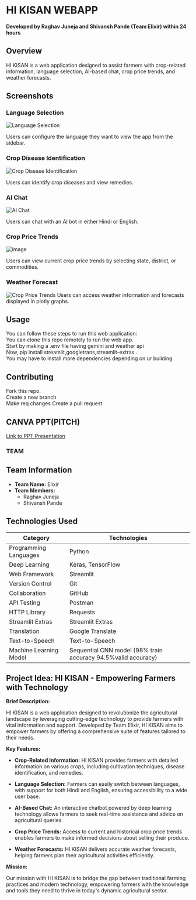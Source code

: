 # HI KISAN WEBAPP

**Developed by Raghav Juneja and Shivansh Pande (Team Elixir) within 24 hours**

## Overview

HI KISAN is a web application designed to assist farmers with crop-related information, language selection, AI-based chat, crop price trends, and weather forecasts.

## Screenshots

### Language Selection

![Language Selection](https://github.com/theraghavjuneja/hi_kisan/assets/142654162/99926b0e-2468-414c-b4c6-261a28dc9d05)

Users can configure the language they want to view the app from the sidebar.

### Crop Disease Identification

![Crop Disease Identification](https://github.com/theraghavjuneja/hi_kisan/assets/142654162/2c25b2e5-e687-4b7d-b0ce-97c64f254899)

Users can identify crop diseases and view remedies.

### AI Chat

![AI Chat](https://github.com/theraghavjuneja/hi_kisan/assets/142654162/400dfb07-28a4-4dde-aa6d-462d3d3eaf51)

Users can chat with an AI bot in either Hindi or English.

### Crop Price Trends
![image](https://github.com/theraghavjuneja/hi_kisan/assets/142654162/83c3f5fa-8e8e-47f7-a809-8bf2de0d7284)




Users can view current crop price trends by selecting state, district, or commodities.

### Weather Forecast

![Crop Price Trends](https://github.com/theraghavjuneja/hi_kisan/assets/142654162/3d3526be-c986-4eb6-bc5a-8db6f38b58f0)
Users can access weather information and forecasts displayed in plotly graphs.

## Usage
You can follow these steps to run this web application:
<br>
You can clone this repo remotely to run the web app.
<br>
Start by making a .env file having gemini and weather api
<br> Now, pip install streamlit,googletrans,streamlit-extras .
<br>
You may have to install more dependencies depending on ur building


## Contributing
Fork this repo.
<br>
Create a new branch
<br>
Make req changes
Create a pull request

## CANVA PPT(PITCH)

[Link to PPT Presentation](https://www.canva.com/design/DAGBsbwVm0o/MY2XRl6qL1RhLRo_P_V-Ww/edit?utm_content=DAGBsbwVm0o&utm_campaign=designshare&utm_medium=link2&utm_source=sharebutton)


### TEAM
## Team Information

- **Team Name:** Elixir
- **Team Members:**
  - Raghav Juneja
  - Shivansh Pande
## Technologies Used

| Category              | Technologies                                     |
|-----------------------|--------------------------------------------------|
| Programming Languages | Python                                           |
| Deep Learning         | Keras, TensorFlow                                |
| Web Framework         | Streamlit                                        |
| Version Control       | Git                                              |
| Collaboration         | GitHub                                           |
| API Testing           | Postman                                          |
| HTTP Library          | Requests                                         |
| Streamlit Extras      | Streamlit Extras                                 |
| Translation           | Google Translate                                 |
| Text-to-Speech        | Text-to-Speech                                   |
| Machine Learning Model| Sequential CNN model (98% train accuracy 94.5%valid accuracy)              |


## Project Idea: HI KISAN - Empowering Farmers with Technology

**Brief Description:**

HI KISAN is a web application designed to revolutionize the agricultural landscape by leveraging cutting-edge technology to provide farmers with vital information and support. Developed by Team Elixir, HI KISAN aims to empower farmers by offering a comprehensive suite of features tailored to their needs.

**Key Features:**

- **Crop-Related Information:** HI KISAN provides farmers with detailed information on various crops, including cultivation techniques, disease identification, and remedies.
  
- **Language Selection:** Farmers can easily switch between languages, with support for both Hindi and English, ensuring accessibility to a wide user base.

- **AI-Based Chat:** An interactive chatbot powered by deep learning technology allows farmers to seek real-time assistance and advice on agricultural queries.

- **Crop Price Trends:** Access to current and historical crop price trends enables farmers to make informed decisions about selling their produce.

- **Weather Forecasts:** HI KISAN delivers accurate weather forecasts, helping farmers plan their agricultural activities efficiently.

**Mission:**

Our mission with HI KISAN is to bridge the gap between traditional farming practices and modern technology, empowering farmers with the knowledge and tools they need to thrive in today's dynamic agricultural sector.



